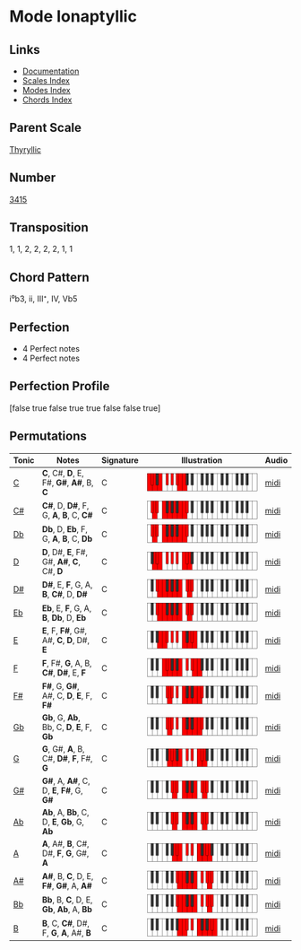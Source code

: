 # Mode Ionaptyllic

## Links

- [Documentation](README.md)
- [Scales Index](Scales.md)
- [Modes Index](Modes.md)
- [Chords Index](Chords.md)

## Parent Scale

[Thyryllic](ScaleThyryllic.md)

## Number

[3415](https://ianring.com/musictheory/scales/3415)

## Transposition

1, 1, 2, 2, 2, 2, 1, 1

## Chord Pattern

i⁰b3, ii, III⁺, IV, Vb5

## Perfection

- 4 Perfect notes
- 4 Perfect notes

## Perfection Profile

[false true false true true false false true]

## Permutations

| Tonic | Notes | Signature | Illustration | Audio |
|-------|-------|-----------|--------------|-------|
| [C](ModeCNaturalIonaptyllic.md) | **C**, C#, **D**, E, F#, **G#**, **A#**, B, **C** | C | ![CNaturalIonaptyllic](ModeCNaturalIonaptyllic.png) | [midi](https://github.com/edipermadi/music/blob/main/docs/ModeCNaturalIonaptyllic.mid?raw=true) |
| [C#](ModeCSharpIonaptyllic.md) | **C#**, D, **D#**, F, G, **A**, **B**, C, **C#** | C | ![CSharpIonaptyllic](ModeCSharpIonaptyllic.png) | [midi](https://github.com/edipermadi/music/blob/main/docs/ModeCSharpIonaptyllic.mid?raw=true) |
| [Db](ModeDFlatIonaptyllic.md) | **Db**, D, **Eb**, F, G, **A**, **B**, C, **Db** | C | ![DFlatIonaptyllic](ModeDFlatIonaptyllic.png) | [midi](https://github.com/edipermadi/music/blob/main/docs/ModeDFlatIonaptyllic.mid?raw=true) |
| [D](ModeDNaturalIonaptyllic.md) | **D**, D#, **E**, F#, G#, **A#**, **C**, C#, **D** | C | ![DNaturalIonaptyllic](ModeDNaturalIonaptyllic.png) | [midi](https://github.com/edipermadi/music/blob/main/docs/ModeDNaturalIonaptyllic.mid?raw=true) |
| [D#](ModeDSharpIonaptyllic.md) | **D#**, E, **F**, G, A, **B**, **C#**, D, **D#** | C | ![DSharpIonaptyllic](ModeDSharpIonaptyllic.png) | [midi](https://github.com/edipermadi/music/blob/main/docs/ModeDSharpIonaptyllic.mid?raw=true) |
| [Eb](ModeEFlatIonaptyllic.md) | **Eb**, E, **F**, G, A, **B**, **Db**, D, **Eb** | C | ![EFlatIonaptyllic](ModeEFlatIonaptyllic.png) | [midi](https://github.com/edipermadi/music/blob/main/docs/ModeEFlatIonaptyllic.mid?raw=true) |
| [E](ModeENaturalIonaptyllic.md) | **E**, F, **F#**, G#, A#, **C**, **D**, D#, **E** | C | ![ENaturalIonaptyllic](ModeENaturalIonaptyllic.png) | [midi](https://github.com/edipermadi/music/blob/main/docs/ModeENaturalIonaptyllic.mid?raw=true) |
| [F](ModeFNaturalIonaptyllic.md) | **F**, F#, **G**, A, B, **C#**, **D#**, E, **F** | C | ![FNaturalIonaptyllic](ModeFNaturalIonaptyllic.png) | [midi](https://github.com/edipermadi/music/blob/main/docs/ModeFNaturalIonaptyllic.mid?raw=true) |
| [F#](ModeFSharpIonaptyllic.md) | **F#**, G, **G#**, A#, C, **D**, **E**, F, **F#** | C | ![FSharpIonaptyllic](ModeFSharpIonaptyllic.png) | [midi](https://github.com/edipermadi/music/blob/main/docs/ModeFSharpIonaptyllic.mid?raw=true) |
| [Gb](ModeGFlatIonaptyllic.md) | **Gb**, G, **Ab**, Bb, C, **D**, **E**, F, **Gb** | C | ![GFlatIonaptyllic](ModeGFlatIonaptyllic.png) | [midi](https://github.com/edipermadi/music/blob/main/docs/ModeGFlatIonaptyllic.mid?raw=true) |
| [G](ModeGNaturalIonaptyllic.md) | **G**, G#, **A**, B, C#, **D#**, **F**, F#, **G** | C | ![GNaturalIonaptyllic](ModeGNaturalIonaptyllic.png) | [midi](https://github.com/edipermadi/music/blob/main/docs/ModeGNaturalIonaptyllic.mid?raw=true) |
| [G#](ModeGSharpIonaptyllic.md) | **G#**, A, **A#**, C, D, **E**, **F#**, G, **G#** | C | ![GSharpIonaptyllic](ModeGSharpIonaptyllic.png) | [midi](https://github.com/edipermadi/music/blob/main/docs/ModeGSharpIonaptyllic.mid?raw=true) |
| [Ab](ModeAFlatIonaptyllic.md) | **Ab**, A, **Bb**, C, D, **E**, **Gb**, G, **Ab** | C | ![AFlatIonaptyllic](ModeAFlatIonaptyllic.png) | [midi](https://github.com/edipermadi/music/blob/main/docs/ModeAFlatIonaptyllic.mid?raw=true) |
| [A](ModeANaturalIonaptyllic.md) | **A**, A#, **B**, C#, D#, **F**, **G**, G#, **A** | C | ![ANaturalIonaptyllic](ModeANaturalIonaptyllic.png) | [midi](https://github.com/edipermadi/music/blob/main/docs/ModeANaturalIonaptyllic.mid?raw=true) |
| [A#](ModeASharpIonaptyllic.md) | **A#**, B, **C**, D, E, **F#**, **G#**, A, **A#** | C | ![ASharpIonaptyllic](ModeASharpIonaptyllic.png) | [midi](https://github.com/edipermadi/music/blob/main/docs/ModeASharpIonaptyllic.mid?raw=true) |
| [Bb](ModeBFlatIonaptyllic.md) | **Bb**, B, **C**, D, E, **Gb**, **Ab**, A, **Bb** | C | ![BFlatIonaptyllic](ModeBFlatIonaptyllic.png) | [midi](https://github.com/edipermadi/music/blob/main/docs/ModeBFlatIonaptyllic.mid?raw=true) |
| [B](ModeBNaturalIonaptyllic.md) | **B**, C, **C#**, D#, F, **G**, **A**, A#, **B** | C | ![BNaturalIonaptyllic](ModeBNaturalIonaptyllic.png) | [midi](https://github.com/edipermadi/music/blob/main/docs/ModeBNaturalIonaptyllic.mid?raw=true) |
